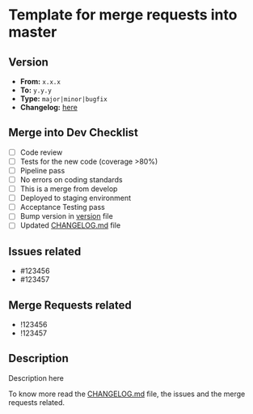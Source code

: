 # Template for merge requests into master

## Version

* **From:** `x.x.x`
* **To:** `y.y.y`
* **Type:** `major|minor|bugfix`
* **Changelog:** [here](CHANGELOG.md)

## Merge into Dev Checklist

* [ ]  Code review
* [ ]  Tests for the new code (coverage >80%)
* [ ]  Pipeline pass
* [ ]  No errors on coding standards
* [ ]  This is a merge from develop
* [ ]  Deployed to staging environment
* [ ]  Acceptance Testing pass
* [ ]  Bump version in [version](version) file
* [ ]  Updated [CHANGELOG.md](CHANGELOG.md) file

## Issues related

* #123456
* #123457

## Merge Requests related

* !123456
* !123457

## Description

Description here

To know more read the [CHANGELOG.md](CHANGELOG.md) file, the issues and the merge requests related.
